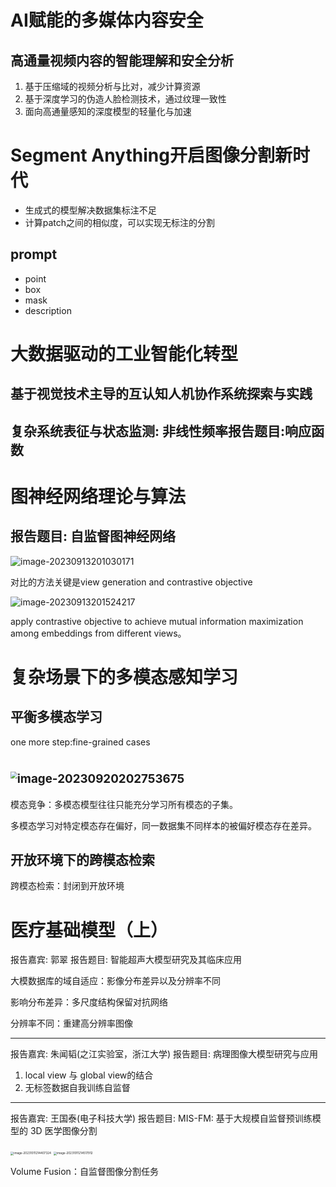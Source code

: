 # AI赋能的多媒体内容安全

## 高通量视频内容的智能理解和安全分析

1. 基于压缩域的视频分析与比对，减少计算资源
2. 基于深度学习的伪造人脸检测技术，通过纹理一致性
3. 面向高通量感知的深度模型的轻量化与加速





# Segment Anything开启图像分割新时代

- 生成式的模型解决数据集标注不足
- 计算patch之间的相似度，可以实现无标注的分割

## prompt

- point
- box
- mask
- description

# 大数据驱动的工业智能化转型

## 基于视觉技术主导的互认知人机协作系统探索与实践



## 复杂系统表征与状态监测: 非线性频率报告题目:响应函数



# 图神经网络理论与算法

## 报告题目: 自监督图神经网络

![image-20230913201030171](C:\Users\11877\AppData\Roaming\Typora\typora-user-images\image-20230913201030171.png)

对比的方法关键是view generation and contrastive objective

![image-20230913201524217](C:\Users\11877\AppData\Roaming\Typora\typora-user-images\image-20230913201524217.png)

apply contrastive objective to achieve mutual information maximization among embeddings from different views。

# 复杂场景下的多模态感知学习

## 平衡多模态学习

one more step:fine-grained cases

# <img src="https://raw.githubusercontent.com/kakarotto007/final/master/image-20230920202753675.png" alt="image-20230920202753675" style="zoom: 67%;" />	

模态竞争：多模态模型往往只能充分学习所有模态的子集。

多模态学习对特定模态存在偏好，同一数据集不同样本的被偏好模态存在差异。

## 开放环境下的跨模态检索

跨模态检索：封闭到开放环境



# 医疗基础模型（上）

报告嘉宾: 郭翠
报告题目: 智能超声大模型研究及其临床应用

大模数据库的域自适应：影像分布差异以及分辨率不同

影响分布差异：多尺度结构保留对抗网络	

分辨率不同：重建高分辨率图像

---



报告嘉宾: 朱闻韬(之江实验室，浙江大学)
报告题目: 病理图像大模型研究与应用

1. local view 与 global view的结合
2. 无标签数据自我训练自监督

---



报告嘉宾: 王国泰(电子科技大学)
报告题目: MIS-FM: 基于大规模自监督预训练模型的 3D 医学图像分割

<img src="https://raw.githubusercontent.com/kakarotto007/final/master/image-20231011214408436.png" alt="image-20231011214407324" style="zoom:33%;" />

<img src="https://raw.githubusercontent.com/kakarotto007/final/master/image-20231011214517912.png" alt="image-20231011214517912" style="zoom: 33%;" />

Volume Fusion：自监督图像分割任务

